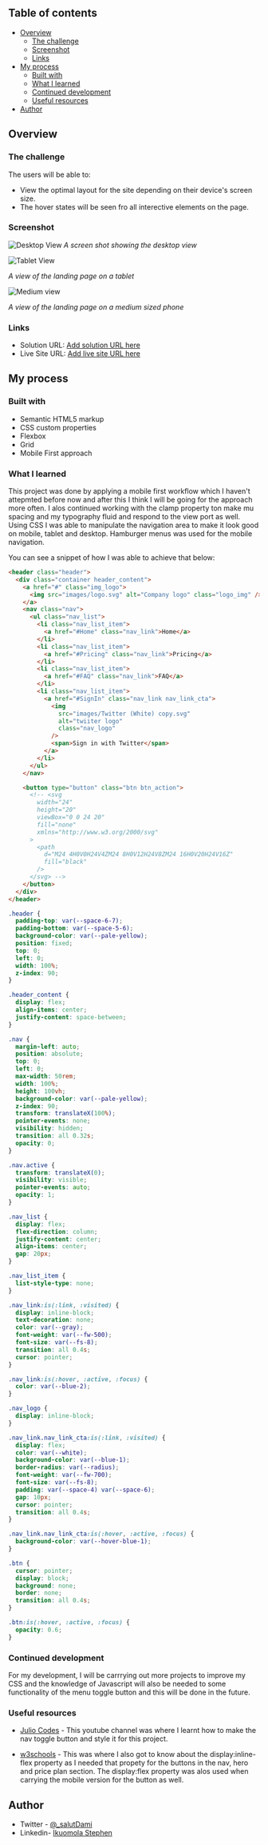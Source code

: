 ## Table of contents

- [Overview](#overview)
  - [The challenge](#the-challenge)
  - [Screenshot](#screenshot)
  - [Links](#links)
- [My process](#my-process)
  - [Built with](#built-with)
  - [What I learned](#what-i-learned)
  - [Continued development](#continued-development)
  - [Useful resources](#useful-resources)
- [Author](#author)

## Overview

### The challenge

The users will be able to:

- View the optimal layout for the site depending on their device's screen size.
- The hover states will be seen fro all interective elements on the page.

### Screenshot

![Desktop View](screenshots/desktop.view.jpeg)
_A screen shot showing the desktop view_

![Tablet View](screenshots/tablet.view.jpeg)

_A view of the landing page on a tablet_

![Medium view](screenshots/mobile.view.jpeg)

_A view of the landing page on a medium sized phone_

### Links

- Solution URL: [Add solution URL here](https://github.com/stephenikuomola/Chirp-Landing-Page)
- Live Site URL: [Add live site URL here](https://stephenikuomola.github.io/Chirp-Landing-Page/)

## My process

### Built with

- Semantic HTML5 markup
- CSS custom properties
- Flexbox
- Grid
- Mobile First approach

### What I learned

This project was done by applying a mobile first workflow which I haven't attepmted before now and after this I think I will be going for the approach more often. I alos continued working with the clamp property ton make mu spacing and my typography fluid and respond to the view port as well. Using CSS I was able to manipulate the navigation area to make it look good on mobile, tablet and desktop. Hamburger menus was used for the mobile navigation.

You can see a snippet of how I was able to achieve that below:

```html
<header class="header">
  <div class="container header_content">
    <a href="#" class="img_logo">
      <img src="images/logo.svg" alt="Company logo" class="logo_img" />
    </a>
    <nav class="nav">
      <ul class="nav_list">
        <li class="nav_list_item">
          <a href="#Home" class="nav_link">Home</a>
        </li>
        <li class="nav_list_item">
          <a href="#Pricing" class="nav_link">Pricing</a>
        </li>
        <li class="nav_list_item">
          <a href="#FAQ" class="nav_link">FAQ</a>
        </li>
        <li class="nav_list_item">
          <a href="#SignIn" class="nav_link nav_link_cta">
            <img
              src="images/Twitter (White) copy.svg"
              alt="twiiter logo"
              class="nav_logo"
            />
            <span>Sign in with Twitter</span>
          </a>
        </li>
      </ul>
    </nav>

    <button type="button" class="btn btn_action">
      <!-- <svg
        width="24"
        height="20"
        viewBox="0 0 24 20"
        fill="none"
        xmlns="http://www.w3.org/2000/svg"
      >
        <path
          d="M24 4H0V0H24V4ZM24 8H0V12H24V8ZM24 16H0V20H24V16Z"
          fill="black"
        />
      </svg> -->
    </button>
  </div>
</header>
```

```css
.header {
  padding-top: var(--space-6-7);
  padding-bottom: var(--space-5-6);
  background-color: var(--pale-yellow);
  position: fixed;
  top: 0;
  left: 0;
  width: 100%;
  z-index: 90;
}

.header_content {
  display: flex;
  align-items: center;
  justify-content: space-between;
}

.nav {
  margin-left: auto;
  position: absolute;
  top: 0;
  left: 0;
  max-width: 50rem;
  width: 100%;
  height: 100vh;
  background-color: var(--pale-yellow);
  z-index: 90;
  transform: translateX(100%);
  pointer-events: none;
  visibility: hidden;
  transition: all 0.32s;
  opacity: 0;
}

.nav.active {
  transform: translateX(0);
  visibility: visible;
  pointer-events: auto;
  opacity: 1;
}

.nav_list {
  display: flex;
  flex-direction: column;
  justify-content: center;
  align-items: center;
  gap: 20px;
}

.nav_list_item {
  list-style-type: none;
}

.nav_link:is(:link, :visited) {
  display: inline-block;
  text-decoration: none;
  color: var(--gray);
  font-weight: var(--fw-500);
  font-size: var(--fs-8);
  transition: all 0.4s;
  cursor: pointer;
}

.nav_link:is(:hover, :active, :focus) {
  color: var(--blue-2);
}

.nav_logo {
  display: inline-block;
}

.nav_link.nav_link_cta:is(:link, :visited) {
  display: flex;
  color: var(--white);
  background-color: var(--blue-1);
  border-radius: var(--radius);
  font-weight: var(--fw-700);
  font-size: var(--fs-8);
  padding: var(--space-4) var(--space-6);
  gap: 10px;
  cursor: pointer;
  transition: all 0.4s;
}

.nav_link.nav_link_cta:is(:hover, :active, :focus) {
  background-color: var(--hover-blue-1);
}

.btn {
  cursor: pointer;
  display: block;
  background: none;
  border: none;
  transition: all 0.4s;
}

.btn:is(:hover, :active, :focus) {
  opacity: 0.6;
}
```

### Continued development

For my development, I will be carrrying out more projects to improve my CSS and the knowledge of Javascript will also be needed to some functionality of the menu toggle button and this will be done in the future.

### Useful resources

- [Julio Codes](https://www.youtube.com/watch?v=E1ZjV2oVTY0&t=2997s) - This youtube channel was where I learnt how to make the nav toggle button and style it for this project.

- [w3schools](https://w3schools.com) - This was where I also got to know about the display:inline-flex property as I needed that propety for the buttons in the nav, hero and price plan section. The display:flex property was alos used when carrying the mobile version for the button as well.

## Author

- Twitter - [@\_salutDami](https://www.twitter.com/stephenikuomola)
- Linkedin- [Ikuomola Stephen](https://www.linkedin.com/in/ikuomola-stephen/)
